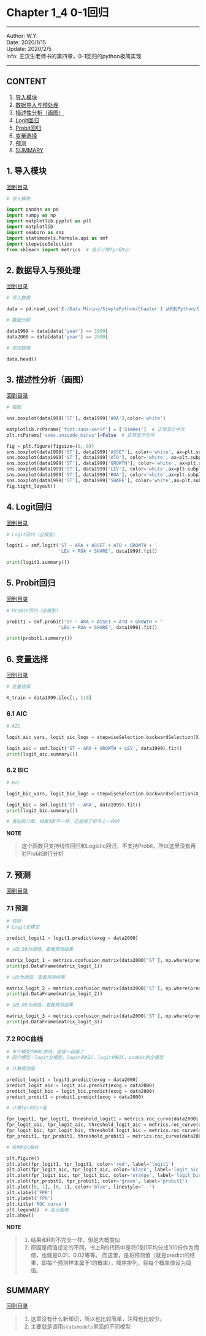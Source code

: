 # Chapter 1_4 0-1回归

----
Author: W.Y.  
Date: 2020/1/15  
Update: 2020/2/5  
Info: 王汉生老师书的第四章，0-1回归的python极简实现  

----

## CONTENT

1. [导入模块](#1-导入模块)  
2. [数据导入与预处理](#2-数据导入与预处理)
3. [描述性分析（画图）](#3-描述性分析画图)
4. [Logit回归](#4-Logit回归)
5. [Probit回归](#5-Probit回归)
6. [变量选择](#6-变量选择)
7. [预测](#7-预测)
8. [SUMMARY](#SUMMARY)

## 1. 导入模块
[回到目录](#content)

``` python
# 导入模块

import pandas as pd
import numpy as np
import matplotlib.pyplot as plt  
import matplotlib
import seaborn as sns
import statsmodels.formula.api as smf  
import stepwiseSelection
from sklearn import metrics  # 用于计算fpr和tpr
```

## 2. 数据导入与预处理
[回到目录](#content)

``` python
# 导入数据

data = pd.read_csv('E:/Data Mining/SimplePython/Chapter 1 从R到Python/CH 1_4 0-1回归/CH 1_4 data ST.csv')
```

``` python
# 数据分割

data1999 = data[data['year'] == 1999]
data2000 = data[data['year'] == 2000]
```

``` python
# 预览数据

data.head()
```

## 3. 描述性分析（画图）
[回到目录](#content)

``` python
# 箱图

sns.boxplot(data1999['ST'], data1999['ARA'],color='white')
```

``` python
matplotlib.rcParams['font.sans-serif'] = ['SimHei']  # 正常显示中文
plt.rcParams['axes.unicode_minus']=False  # 正常显示负号

fig = plt.figure(figsize=(8, 6))
sns.boxplot(data1999['ST'], data1999['ASSET'], color='white', ax=plt.subplot(3,2,1)) 
sns.boxplot(data1999['ST'], data1999['ATO'], color='white', ax=plt.subplot(3,2,2))
sns.boxplot(data1999['ST'], data1999['GROWTH'], color='white', ax=plt.subplot(3,2,3))
sns.boxplot(data1999['ST'], data1999['LEV'], color='white',ax=plt.subplot(3,2,4))
sns.boxplot(data1999['ST'], data1999['ROA'], color='white',ax=plt.subplot(3,2,5))
sns.boxplot(data1999['ST'], data1999['SHARE'], color='white',ax=plt.subplot(3,2,6))
fig.tight_layout()
```

## 4. Logit回归
[回到目录](#content)

``` python
# Logit回归（全模型）

logit1 = smf.logit('ST ~ ARA + ASSET + ATO + GROWTH + '
                   'LEV + ROA + SHARE', data1999).fit()

print(logit1.summary())
```


## 5. Probit回归
[回到目录](#content)

``` python
# Probit回归（全模型）

probit1 = smf.probit('ST ~ ARA + ASSET + ATO + GROWTH + '
                   'LEV + ROA + SHARE', data1999).fit()

print(probit1.summary())
```

## 6. 变量选择
[回到目录](#content)

``` python
# 变量选择

X_train = data1999.iloc[:, 1:8]
```

### 6.1 AIC
``` python
# AIC 

logit_aic_vars, logit_aic_logs = stepwiseSelection.backwardSelection(X_train, data1999['ST'], model_type='logistic')
```

``` python
logit_aic = smf.logit('ST ~ ARA + GROWTH + LEV', data1999).fit()
print(logit_aic.summary())
```

### 6.2 BIC
``` python
# BIC

logit_bic_vars, logit_bic_logs = stepwiseSelection.backwardSelection(X_train, data1999['ST'], model_type='logistic', elimination_criteria='bic')
```

``` python
logit_bic = smf.logit('ST ~ ARA', data1999).fit()
print(logit_bic.summary())

# 类似前几章，结果和R不一样，还是用了和书上一样的
```

**NOTE**
> 这个函数只支持线性回归和Logistic回归，不支持Probit，所以这里没有再对Probit进行分析


## 7. 预测
[回到目录](#content)

### 7.1 预测
``` python
# 预测
# Logit全模型

predict_logit1 = logit1.predict(exog = data2000)
```

``` python
# 以0.50为阈值，查看预测结果

matrix_logit_1 = metrics.confusion_matrix(data2000['ST'], np.where(predict_logit1 > 0.5, 1, 0), labels=[0,1])
print(pd.DataFrame(matrix_logit_1))
```

``` python
# 以0为阈值，查看预测结果

matrix_logit_2 = metrics.confusion_matrix(data2000['ST'], np.where(predict_logit1 > 0, 1, 0), labels=[0,1])
print(pd.DataFrame(matrix_logit_2))
```

``` python
# 以0.05为阈值，查看预测结果

matrix_logit_3 = metrics.confusion_matrix(data2000['ST'], np.where(predict_logit1 > 0.05, 1, 0), labels=[0,1])
print(pd.DataFrame(matrix_logit_3))
```

### 7.2 ROC曲线

``` python
# 多个模型的ROC曲线，直接一起画了
# 四个模型：logit全模型，logit的AIC，logit的BIC，probit的全模型

# 计算预测值

predict_logit1 = logit1.predict(exog = data2000)
predict_logit_aic = logit_aic.predict(exog = data2000)
predict_logit_bic = logit_bic.predict(exog = data2000)
predict_probit1 = probit1.predict(exog = data2000)
```

``` python
# 计算fpr和tpr值

fpr_logit1, tpr_logit1, threshold_logit1 = metrics.roc_curve(data2000['ST'], predict_logit1, drop_intermediate=False)
fpr_logit_aic, tpr_logit_aic, threshold_logit_aic = metrics.roc_curve(data2000['ST'], predict_logit_aic, drop_intermediate=False)
fpr_logit_bic, tpr_logit_bic, threshold_logit_bic = metrics.roc_curve(data2000['ST'], predict_logit_bic, drop_intermediate=False)
fpr_probit1, tpr_probit1, threshold_probit1 = metrics.roc_curve(data2000['ST'], predict_probit1, drop_intermediate=False)
```

``` python
# 绘制ROC曲线

plt.figure()
plt.plot(fpr_logit1, tpr_logit1, color='red', label='logit1')
plt.plot(fpr_logit_aic, tpr_logit_aic, color='black', label='logit_aic')
plt.plot(fpr_logit_bic, tpr_logit_bic, color='orange', label='logit_bic')
plt.plot(fpr_probit1, tpr_probit1, color='green', label='probit1')
plt.plot([0, 1], [0, 1], color='blue', linestyle='--')
plt.xlabel('FPR')
plt.ylabel('TPR')
plt.title('ROC curve')
plt.legend()  # 显示图例
plt.show()
```

**NOTE**
> 1. 结果和R的不完全一样，但是大概类似
> 2. 原因是阈值设定的不同，书上R的代码中是将0到1平均分成100份作为阈值，也就是0.01，0.02等等。
>而这里，是将预测值（就是predict的结果，即每个预测样本属于1的概率），降序排列，将每个概率值设为阈值。
 

## SUMMARY
[回到目录](#content)

>1. 这章没有什么新知识，所以也比较简单，注释也比较少。
>2. 主要就是调用`statsmodels`里面的不同模型

